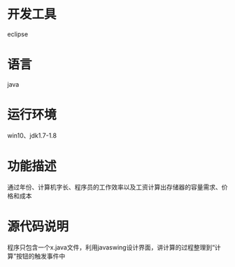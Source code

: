 开发工具
===
eclipse

语言
===
java

运行环境
===
win10、jdk1.7-1.8

功能描述
===
通过年份、计算机字长、程序员的工作效率以及工资计算出存储器的容量需求、价格和成本

源代码说明
===
程序只包含一个x.java文件，利用javaswing设计界面，讲计算的过程整理到“计算”按钮的触发事件中
